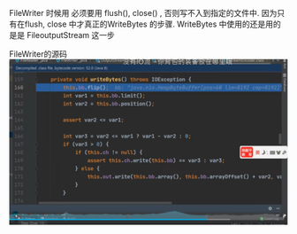 

FileWriter 时候用 必须要用 flush(), close() , 否则写不入到指定的文件中. 因为只有在flush, close 中才真正的WriteBytes 的步骤. WriteBytes  中使用的还是用的是是 FileoutputStream 这一步

FileWriter的源码
![](image/Pasted%20image%2020230420153024.png) 
